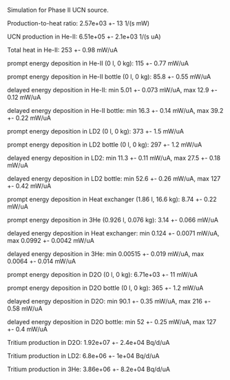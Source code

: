 Simulation for Phase II UCN source.

Production-to-heat ratio:
2.57e+03 +- 13 1/(s mW)

UCN production in He-II:
6.51e+05 +- 2.1e+03 1/(s uA)

Total heat in He-II:
253 +- 0.98 mW/uA

prompt energy deposition in He-II (0 l, 0 kg):
115 +- 0.77 mW/uA

prompt energy deposition in He-II bottle (0 l, 0 kg):
85.8 +- 0.55 mW/uA

delayed energy deposition in He-II:
min 5.01 +- 0.073 mW/uA, max 12.9 +- 0.12 mW/uA

delayed energy deposition in He-II bottle:
min 16.3 +- 0.14 mW/uA, max 39.2 +- 0.22 mW/uA

prompt energy deposition in LD2 (0 l, 0 kg):
373 +- 1.5 mW/uA

prompt energy deposition in LD2 bottle (0 l, 0 kg):
297 +- 1.2 mW/uA

delayed energy deposition in LD2:
min 11.3 +- 0.11 mW/uA, max 27.5 +- 0.18 mW/uA

delayed energy deposition in LD2 bottle:
min 52.6 +- 0.26 mW/uA, max 127 +- 0.42 mW/uA

prompt energy deposition in Heat exchanger (1.86 l, 16.6 kg):
8.74 +- 0.22 mW/uA

prompt energy deposition in 3He (0.926 l, 0.076 kg):
3.14 +- 0.066 mW/uA

delayed energy deposition in Heat exchanger:
min 0.124 +- 0.0071 mW/uA, max 0.0992 +- 0.0042 mW/uA

delayed energy deposition in 3He:
min 0.00515 +- 0.019 mW/uA, max 0.0064 +- 0.014 mW/uA

prompt energy deposition in D2O (0 l, 0 kg):
6.71e+03 +- 11 mW/uA

prompt energy deposition in D2O bottle (0 l, 0 kg):
365 +- 1.2 mW/uA

delayed energy deposition in D2O:
min 90.1 +- 0.35 mW/uA, max 216 +- 0.58 mW/uA

delayed energy deposition in D2O bottle:
min 52 +- 0.25 mW/uA, max 127 +- 0.4 mW/uA

Tritium production in D2O:
1.92e+07 +- 2.4e+04 Bq/d/uA

Tritium production in LD2:
6.8e+06 +- 1e+04 Bq/d/uA

Tritium production in 3He:
3.86e+06 +- 8.2e+04 Bq/d/uA

